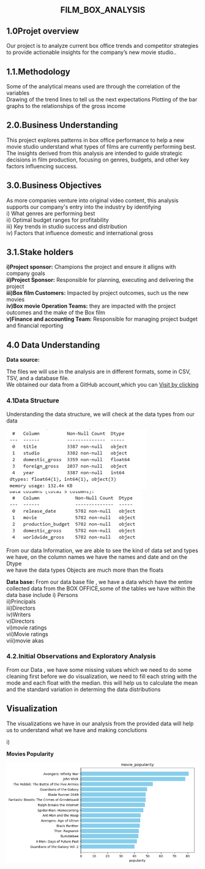 <center><h2><b>FILM_BOX_ANALYSIS</b></h2></center>
<h2>1.0Projet overview</h2>
<p>Our project is to analyze current box office trends and competitor strategies to provide actionable insights for the company’s new movie studio..</p>
<h2>1.1.Methodology</h2>
<p>Some of the analytical means used are through the correlation of the variables<br>
Drawing of the trend lines to tell us the next expectations Plotting of the bar graphs to the relationships of the gross income</p>
<h2>2.0.Business Understanding</h2>
<p>This project explores patterns in box office performance to help a new movie studio understand what types of films are currently performing best.<br>
The insights derived from this analysis are intended to guide strategic decisions in film production, focusing on genres, budgets, and other key factors influencing success.</p>
<h2><b>3.0.Business Objectives</b></h2>
<p>
As more companies venture into original video content, this analysis supports our company's entry into the industry by identifying<br>
i) What genres are performing best<br>
ii) Optimal budget ranges for profitability<br>
iii) Key trends in studio success and distribution<br>
iv) Factors that influence domestic and international gross</p>
<h2>3.1.Stake holders</h2>
<p>
  <b>i)Project sponsor:</b> Champions the project and ensure it alligns with company goals<br>
<b>ii)Project Sponsor:</b> Responsible for planning, executing and delivering the project<br>
<b>iii)Box film Customers:</b> Impacted by project outcomes, such us the new movies<br>
<b>iv)Box movie Operation Teams:</b> they are impacted with the project outcomes and the make of the Box film<br>
<b>v)Finance and accounting Team:</b> Responsible for managing project budget and financial reporting
</p>
<h2>4.0 Data Understanding</h2>
<p><b>Data source:</b><p>The files we will use in the analysis are in different formats, some in CSV, TSV, and a database file. <br>We obtained our data from a GitHub account,which you can <a href="https://github.com/learn-co-curriculum/dsc-phase-2-project-v3">Visit by clicking</a></p></p>
<h3>4.1Data Structure</h3>
<p>Understanding the data structure, we will check at the data types from our data </p>
<img src="images/sct.PNG"> <img src="images/budget.PNG">
<p>From our data Information, we are able to see the kind of data set and types  we have,  on the column names we have the names and date and on the Dtype<br> we have the data types Objects are much more than the floats </p>
<p><b>Data base:</b>
From our data base file , we have a data which have the entire collected data from the BOX OFFICE,some of the tables we have within the data base include
  i) Persons<br>
  ii)Principals<br>
  iii)Directors<br>
  iv)Writers<br>
  v)Directors<br>
  vi)movie ratings<br>
  vii)Movie ratings<br>
  viii)movie akas
</p>


<h3><b>4.2.Initial Observations and Exploratory Analysis</b></h3>
<p>From our Data , we have some missing values which we need to do some cleaning first before we do visualization, we need to fill each string with the mode and each float with the median. this will help us to calculate the mean and the standard variation in determing the data distributions</p>
<h3><b></b></h3>
<h2><b>Visualization</b></h2>
<p>The visualizations we have in our analysis from the provided data will help us to understand what we have and making conclutions </p>
i)<p><b>Movies Popularity</b></p>
<img src="images/SCR_AVG.PNG"
